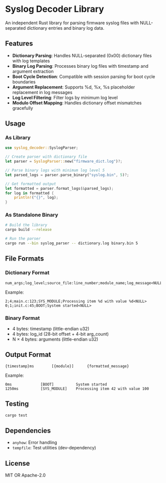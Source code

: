 # Syslog Decoder Library

An independent Rust library for parsing firmware syslog files with NULL-separated dictionary entries and binary log data.

## Features

- **Dictionary Parsing**: Handles NULL-separated (0x00) dictionary files with log templates
- **Binary Log Parsing**: Processes binary log files with timestamp and argument extraction
- **Boot Cycle Detection**: Compatible with session parsing for boot cycle boundaries
- **Argument Replacement**: Supports %d, %x, %s placeholder replacement in log messages
- **Log Level Filtering**: Filter logs by minimum log level
- **Modulo Offset Mapping**: Handles dictionary offset mismatches gracefully

## Usage

### As Library

```rust
use syslog_decoder::SyslogParser;

// Create parser with dictionary file
let parser = SyslogParser::new("firmware_dict.log")?;

// Parse binary logs with minimum log level 5
let parsed_logs = parser.parse_binary("syslog.bin", 5)?;

// Get formatted output
let formatted = parser.format_logs(&parsed_logs);
for log in formatted {
    println!("{}", log);
}
```

### As Standalone Binary

```bash
# Build the library
cargo build --release

# Run the parser
cargo run --bin syslog_parser -- dictionary.log binary.bin 5
```

## File Formats

### Dictionary Format
```
num_args;log_level;source_file:line_number;module_name;log_message<NULL>
```

Example:
```
2;4;main.c:123;SYS_MODULE;Processing item %d with value %d<NULL>
0;1;init.c:45;BOOT;System started<NULL>
```

### Binary Format
- 4 bytes: timestamp (little-endian u32)  
- 4 bytes: log_id (28-bit offset + 4-bit arg_count)
- N × 4 bytes: arguments (little-endian u32)

## Output Format
```
{timestamp}ms        [{module}]      {formatted_message}
```

Example:
```
0ms             [BOOT]          System started
1250ms          [SYS_MODULE]    Processing item 42 with value 100
```

## Testing

```bash
cargo test
```

## Dependencies

- `anyhow`: Error handling
- `tempfile`: Test utilities (dev-dependency)

## License

MIT OR Apache-2.0
